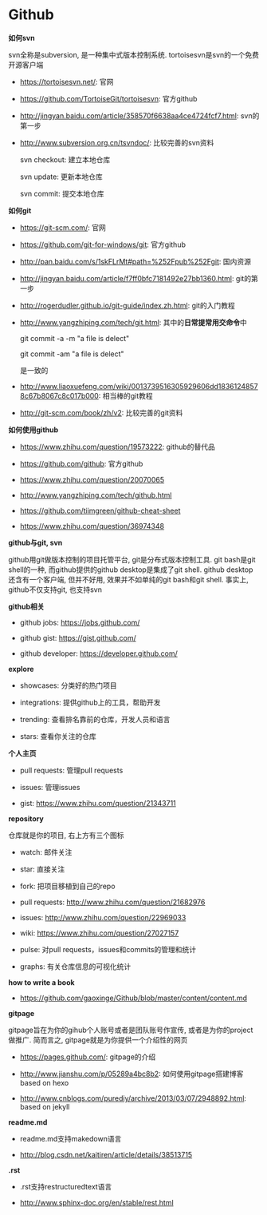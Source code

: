 ﻿# Github

**如何svn**

svn全称是subversion, 是一种集中式版本控制系统. tortoisesvn是svn的一个免费开源客户端

- https://tortoisesvn.net/: 官网

- https://github.com/TortoiseGit/tortoisesvn: 官方github

- http://jingyan.baidu.com/article/358570f6638aa4ce4724fcf7.html: svn的第一步

- http://www.subversion.org.cn/tsvndoc/: 比较完善的svn资料

  svn checkout: 建立本地仓库

  svn update: 更新本地仓库

  svn commit: 提交本地仓库

**如何git**

- https://git-scm.com/: 官网

- https://github.com/git-for-windows/git: 官方github

- http://pan.baidu.com/s/1skFLrMt#path=%252Fpub%252Fgit: 国内资源

- http://jingyan.baidu.com/article/f7ff0bfc7181492e27bb1360.html: git的第一步

- http://rogerdudler.github.io/git-guide/index.zh.html: git的入门教程

- http://www.yangzhiping.com/tech/git.html: 其中的**日常提常用交命令**中

  git commit -a -m "a file is delect"
  
  git commit -am "a file is delect"
  
  是一致的

- http://www.liaoxuefeng.com/wiki/0013739516305929606dd18361248578c67b8067c8c017b000: 相当棒的git教程

- http://git-scm.com/book/zh/v2: 比较完善的git资料

**如何使用github**

- https://www.zhihu.com/question/19573222: github的替代品

- https://github.com/github: 官方github

- https://www.zhihu.com/question/20070065

- http://www.yangzhiping.com/tech/github.html

- https://github.com/tiimgreen/github-cheat-sheet

- https://www.zhihu.com/question/36974348

**github与git, svn**

github用git做版本控制的项目托管平台, git是分布式版本控制工具. git bash是git shell的一种, 而github提供的github desktop是集成了git shell. github desktop还含有一个客户端, 但并不好用, 效果并不如单纯的git bash和git shell. 事实上, github不仅支持git, 也支持svn

**github相关**

- github jobs: https://jobs.github.com/

- github gist: https://gist.github.com/

- github developer: https://developer.github.com/

**explore**

- showcases: 分类好的热门项目

- integrations: 提供github上的工具，帮助开发

- trending: 查看排名靠前的仓库，开发人员和语言

- stars: 查看你关注的仓库

**个人主页**

- pull requests: 管理pull requests

- issues: 管理issues

- gist: https://www.zhihu.com/question/21343711

**repository**

仓库就是你的项目, 右上方有三个图标

- watch: 邮件关注

- star: 直接关注

- fork: 把项目移植到自己的repo

- pull requests: http://www.zhihu.com/question/21682976

- issues: http://www.zhihu.com/question/22969033

- wiki: https://www.zhihu.com/question/27027157

- pulse: 对pull requests，issues和commits的管理和统计

- graphs: 有关仓库信息的可视化统计

**how to write a book**

- https://github.com/gaoxinge/Github/blob/master/content/content.md

**gitpage**

gitpage旨在为你的gihub个人账号或者是团队账号作宣传, 或者是为你的project做推广. 简而言之, gitpage就是为你提供一个介绍性的网页

- https://pages.github.com/: gitpage的介绍

- http://www.jianshu.com/p/05289a4bc8b2: 如何使用gitpage搭建博客based on hexo

- http://www.cnblogs.com/purediy/archive/2013/03/07/2948892.html: based on jekyll

**readme.md**

- readme.md支持makedown语言

- http://blog.csdn.net/kaitiren/article/details/38513715

**.rst**

- .rst支持restructuredtext语言

- http://www.sphinx-doc.org/en/stable/rest.html